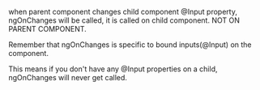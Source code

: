 when parent component changes child component @Input property, ngOnChanges will be called, it is called on child component. NOT ON PARENT COMPONENT.

Remember that ngOnChanges is specific to bound inputs(@Input) on the component.  

This means if you don't have any @Input properties on a child, ngOnChanges will never get called.

